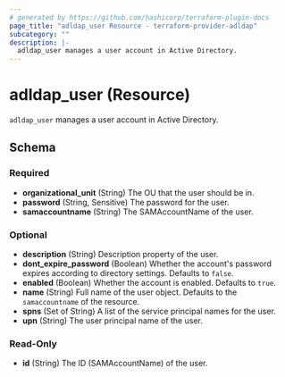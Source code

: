 ```yaml
---
# generated by https://github.com/hashicorp/terraform-plugin-docs
page_title: "adldap_user Resource - terraform-provider-adldap"
subcategory: ""
description: |-
  adldap_user manages a user account in Active Directory.
---
```


# adldap_user (Resource)

`adldap_user` manages a user account in Active Directory.



<!-- schema generated by tfplugindocs -->
## Schema

### Required

- **organizational_unit** (String) The OU that the user should be in.
- **password** (String, Sensitive) The password for the user.
- **samaccountname** (String) The SAMAccountName of the user.

### Optional

- **description** (String) Description property of the user.
- **dont_expire_password** (Boolean) Whether the account's password expires according to directory settings.  Defaults to `false`.
- **enabled** (Boolean) Whether the account is enabled.  Defaults to `true`.
- **name** (String) Full name of the user object.  Defaults to the `samaccountname` of the resource.
- **spns** (Set of String) A list of the service principal names for the user.
- **upn** (String) The user principal name of the user.

### Read-Only

- **id** (String) The ID (SAMAccountName) of the user.


